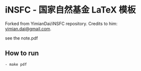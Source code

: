 # iNSFC - 国家自然基金 LaTeX 模板

Forked from YimianDai/iNSFC repository.
Credits to him: yimian.dai@gmail.com.


see the note.pdf

## How to run
    - make pdf


